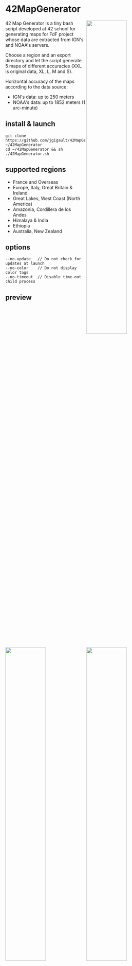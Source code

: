 # 42MapGenerator

<img src="http://i.imgur.com/RLfUrZc.png" align="right" width="50%" />42 Map Generator is a tiny bash script developed at 42 school for generating maps for FdF project whose data are extracted from IGN's and NOAA's servers.

Choose a region and an export directory and let the script generate 5 maps of different accuracies (XXL is original data, XL, L, M and S).

Horizontal accuracy of the maps according to the data source:
* IGN's data: up to 250 meters
* NOAA's data: up to 1852 meters (1 arc-minute)

## install & launch
	git clone https://github.com/jgigault/42MapGenerator ~/42MapGenerator
	cd ~/42MapGenerator && sh ./42MapGenerator.sh

## supported regions
* France and Overseas
* Europe, Italy, Great Britain & Ireland
* Great Lakes, West Coast (North America)
* Amazonia, Cordillera de los Andes
* Himalaya & India
* Ethiopia
* Australia, New Zealand

## options
	--no-update   // Do not check for updates at launch
	--no-color    // Do not display color tags
	--no-timeout  // Disable time-out child process

## preview
<img src="http://i.imgur.com/uO6Egii.png?1" width="50%" /><img src="http://i.imgur.com/v5uApWX.png" width="50%" /><img src="http://i.imgur.com/pkOpXLX.png" width="50%" /><img src="http://i.imgur.com/n3K2lh4.png" width="50%" />

## credits
* BD ALTI® - IGN (http://professionnels.ign.fr/bdalti)
* ETOPO1 - NGDC Grid Extraction Tool - NOAA (http://maps.ngdc.noaa.gov/viewers/wcs-client/)